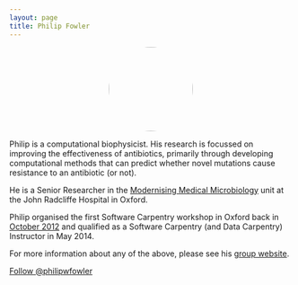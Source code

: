 ```yaml
---
layout: page
title: Philip Fowler
---
```


<center><img src="../img/profile-pic_philip-fowler.jpg"
    style="border-radius: 50%; width: 150px; height: 150px;"/>
    </center>
    
<p>Philip is a computational biophysicist. His research is focussed on improving the effectiveness of antibiotics, primarily through developing computational methods that can predict whether novel mutations cause resistance to an antibiotic (or not).</p>

<p>He is a Senior Researcher in the <a href="http://modmedmicro.nsms.ox.ac.uk" target="_blank">Modernising Medical Microbiology</a> unit at the John Radcliffe Hospital in Oxford.</p>

<p>Philip organised the first Software Carpentry workshop in Oxford back in <a href="http://fowlerlab.org/2012/11/01/running-my-first-software-carpentry-workshop/" target="_blank">October 2012</a> and qualified as a Software Carpentry (and Data Carpentry) Instructor in May 2014. </p>

<p>For more information about any of the above, please see his <a href="http://fowlerlab.org" target="_blank">group website</a>.</p>

<a href="https://twitter.com/philipwfowler" class="twitter-follow-button" data-size="large" data-show-count="false">Follow @philipwfowler</a><script async src="//platform.twitter.com/widgets.js" charset="utf-8"></script>